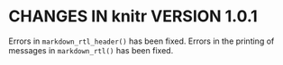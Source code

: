 # CHANGES IN knitr VERSION 1.0.1

Errors in `markdown_rtl_header()` has been fixed.
Errors in the printing of messages in `markdown_rtl()` has been fixed.
